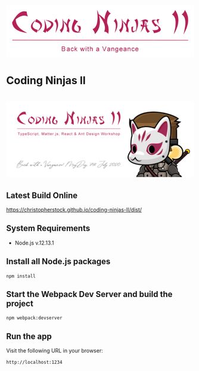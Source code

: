 # ![Coding Ninjas II - Back with a Vengeance](https://github.com/christopherstock/coding-ninjas-II/raw/master/dist/res/image/promo/promo.png)
# Coding Ninjas II

# ![Coding Ninjas II - Back with a Vengeance](https://github.com/christopherstock/coding-ninjas-II/raw/master/dist/res/image/promo/badge.jpg)

## Latest Build Online
https://christopherstock.github.io/coding-ninjas-II/dist/

## System Requirements
- Node.js v.12.13.1

## Install all Node.js packages
```
npm install
```

## Start the Webpack Dev Server and build the project
```
npm webpack:devserver
```

## Run the app
Visit the following URL in your browser:
```
http://localhost:1234
```
